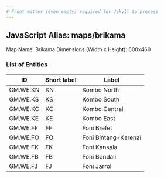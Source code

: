 ```yaml
---
# Front matter (even empty) required for Jekyll to process
---
```


## JavaScript Alias: maps/brikama

Map Name: Brikama
Dimensions (Width x Height): 600x460

### List of Entities

ID | Short label | Label
---|---|---|
GM.WE.KN|KN|Kombo North
GM.WE.KS|KS|Kombo South
GM.WE.KC|KC|Kombo Central
GM.WE.KE|KE|Kombo East
GM.WE.FF|FF|Foni Brefet
GM.WE.FO|FO|Foni Bintang-Karenai
GM.WE.FK|FK|Foni Kansala
GM.WE.FB|FB|Foni Bondali
GM.WE.FJ|FJ|Foni Jarrol
